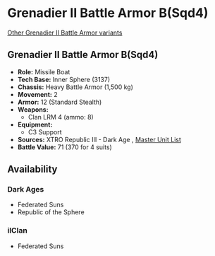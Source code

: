# Grenadier II Battle Armor B(Sqd4) 

[Other Grenadier II Battle Armor variants](../grenadier_ii_battle_armor.md) 

## Grenadier II Battle Armor B(Sqd4) 

- **Role:** Missile Boat 
- **Tech Base:** Inner Sphere (3137) 
- **Chassis:** Heavy Battle Armor (1,500 kg) 
- **Movement:** 2 
- **Armor:** 12 (Standard Stealth) 
- **Weapons:** 
  - Clan LRM 4 (ammo: 8) 
- **Equipment:** 
  - C3 Support 
- **Sources:** XTRO Republic III - Dark Age , [Master Unit List](http://masterunitlist.info/Unit/Details/7391) 
- **Battle Value:** 71 (370 for 4 suits) 

## Availability 

### Dark Ages 

- Federated Suns 
- Republic of the Sphere 

### ilClan 

- Federated Suns 

